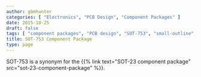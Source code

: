 ```yaml
---
author: gbmhunter
categories: [ "Electronics", "PCB Design", "Component Packages" ]
date: 2015-10-25
draft: false
tags: [ "component packages", "PCB design", "SOT-753", "small-outline", "transistor", "SOT-753" ]
title: SOT-753 Component Package
type: page
---
```


SOT-753 is a synonym for the {{% link text="SOT-23 component package" src="sot-23-component-package" %}}.
